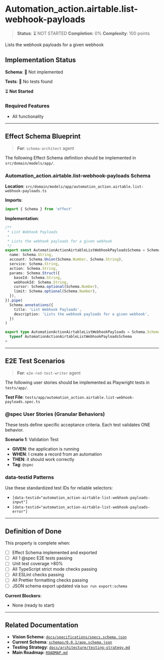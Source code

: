 # Automation_action.airtable.list-webhook-payloads

> **Status**: ⏳ NOT STARTED
> **Completion**: 0%
> **Complexity**: 100 points

Lists the webhook payloads for a given webhook

## Implementation Status

**Schema**: 🔴 Not implemented

**Tests**: 🔴 No tests found

⏳ **Not Started**

### Required Features

- All functionality

---

## Effect Schema Blueprint

> **For**: `schema-architect` agent

The following Effect Schema definition should be implemented in `src/domain/models/app/`.

### Automation_action.airtable.list-webhook-payloads Schema

**Location**: `src/domain/models/app/automation_action.airtable.list-webhook-payloads.ts`

**Imports**:

```typescript
import { Schema } from 'effect'
```

**Implementation**:

```typescript
/**
 * List Webhook Payloads
 *
 * Lists the webhook payloads for a given webhook
 */
export const AutomationActionAirtableListWebhookPayloadsSchema = Schema.Struct({
  name: Schema.String,
  account: Schema.Union(Schema.Number, Schema.String),
  service: Schema.String,
  action: Schema.String,
  params: Schema.Struct({
    baseId: Schema.String,
    webhookId: Schema.String,
    cursor: Schema.optional(Schema.Number),
    limit: Schema.optional(Schema.Number),
  }),
}).pipe(
  Schema.annotations({
    title: 'List Webhook Payloads',
    description: 'Lists the webhook payloads for a given webhook',
  })
)

export type AutomationActionAirtableListWebhookPayloads = Schema.Schema.Type<
  typeof AutomationActionAirtableListWebhookPayloadsSchema
>
```

---

## E2E Test Scenarios

> **For**: `e2e-red-test-writer` agent

The following user stories should be implemented as Playwright tests in `tests/app/`.

**Test File**: `tests/app/automation_action.airtable.list-webhook-payloads.spec.ts`

### @spec User Stories (Granular Behaviors)

These tests define specific acceptance criteria. Each test validates ONE behavior.

**Scenario 1**: Validation Test

- **GIVEN**: the application is running
- **WHEN**: I create a record from an automation
- **THEN**: it should work correctly
- **Tag**: `@spec`

### data-testid Patterns

Use these standardized test IDs for reliable selectors:

- `[data-testid="automation_action-airtable-list-webhook-payloads-input"]`
- `[data-testid="automation_action-airtable-list-webhook-payloads-error"]`

---

## Definition of Done

This property is complete when:

- [ ] Effect Schema implemented and exported
- [ ] All 1 @spec E2E tests passing
- [ ] Unit test coverage >80%
- [ ] All TypeScript strict mode checks passing
- [ ] All ESLint checks passing
- [ ] All Prettier formatting checks passing
- [ ] JSON schema export updated via `bun run export:schema`

**Current Blockers**:

- None (ready to start)

---

## Related Documentation

- **Vision Schema**: [`docs/specifications/specs.schema.json`](../specs.schema.json)
- **Current Schema**: [`schemas/0.0.1/app.schema.json`](../../schemas/0.0.1/app.schema.json)
- **Testing Strategy**: [`docs/architecture/testing-strategy.md`](../../architecture/testing-strategy.md)
- **Main Roadmap**: [`ROADMAP.md`](../../../ROADMAP.md)

